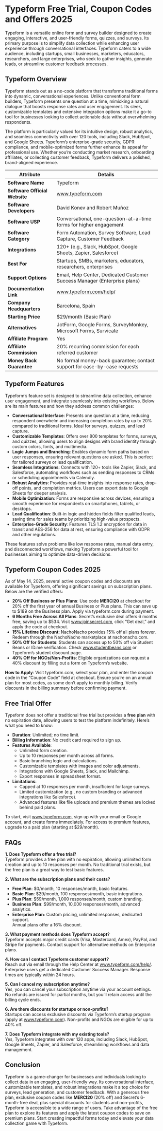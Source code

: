 # Typeform Free Trial, Coupon Codes and Offers 2025

Typeform is a versatile online form and survey builder designed to create engaging, interactive, and user-friendly forms, quizzes, and surveys. Its primary purpose is to simplify data collection while enhancing user experience through conversational interfaces. Typeform caters to a wide audience, including startups, small businesses, marketers, educators, researchers, and large enterprises, who seek to gather insights, generate leads, or streamline customer feedback processes.

## Typeform Overview

Typeform stands out as a no-code platform that transforms traditional forms into dynamic, conversational experiences. Unlike conventional form builders, Typeform presents one question at a time, mimicking a natural dialogue that boosts response rates and user engagement. Its sleek, customizable templates and extensive integration options make it a go-to tool for businesses looking to collect actionable data without overwhelming respondents.

The platform is particularly valued for its intuitive design, robust analytics, and seamless connectivity with over 120 tools, including Slack, HubSpot, and Google Sheets. Typeform’s enterprise-grade security, GDPR compliance, and mobile-optimized forms further enhance its appeal for professional use. Whether you’re conducting market research, onboarding affiliates, or collecting customer feedback, Typeform delivers a polished, brand-aligned experience.

| **Attribute**                  | **Details**                                                                 |
|-------------------------------|-----------------------------------------------------------------------------|
| **Software Name**             | Typeform                                                                   |
| **Software Official Website** | www.typeform.com                                                           |
| **Software Developers**       | David Konev and Robert Muñoz                                               |
| **Software USP**              | Conversational, one-question-at-a-time forms for higher engagement         |
| **Software Category**         | Form Automation, Survey Software, Lead Capture, Customer Feedback          |
| **Integrations**              | 120+ (e.g., Slack, HubSpot, Google Sheets, Zapier, Salesforce)             |
| **Best For**                  | Startups, SMBs, marketers, educators, researchers, enterprises             |
| **Support Options**           | Email, Help Center, Dedicated Customer Success Manager (Enterprise plans)  |
| **Documentation Link**        | www.typeform.com/help/                                                     |
| **Company Headquarters**      | Barcelona, Spain                                                           |
| **Starting Price**            | $29/month (Basic Plan)                                                    |
| **Alternatives**              | JotForm, Google Forms, SurveyMonkey, Microsoft Forms, Survicate            |
| **Affiliate Program**         | Yes                                                                       |
| **Affiliate Commission**      | 20% recurring commission for each referred customer                        |
| **Money Back Guarantee**      | No formal money-back guarantee; contact support for case-by-case requests  |

## Typeform Features

Typeform’s feature set is designed to streamline data collection, enhance user engagement, and integrate seamlessly into existing workflows. Below are its main features and how they address common challenges:

- **Conversational Interface**: Presents one question at a time, reducing respondent overwhelm and increasing completion rates by up to 20% compared to traditional forms. Ideal for surveys, quizzes, and lead capture.
- **Customizable Templates**: Offers over 800 templates for forms, surveys, and quizzes, allowing users to align designs with brand identity through custom colors, fonts, and multimedia.
- **Logic Jumps and Branching**: Enables dynamic form paths based on user responses, ensuring relevant questions are asked. This is perfect for tailored surveys or lead qualification.
- **Seamless Integrations**: Connects with 120+ tools like Zapier, Slack, and Salesforce, automating workflows such as sending responses to CRMs or scheduling appointments via Calendly.
- **Robust Analytics**: Provides real-time insights into response rates, drop-off points, and completion metrics. Users can export data to Google Sheets for deeper analysis.
- **Mobile Optimization**: Forms are responsive across devices, ensuring a smooth experience for respondents on smartphones, tablets, or desktops.
- **Lead Qualification**: Built-in logic and hidden fields filter qualified leads, saving time for sales teams by prioritizing high-value prospects.
- **Enterprise-Grade Security**: Features TLS 1.2 encryption for data in transit and AES-256 for data at rest, ensuring compliance with GDPR and other regulations.

These features solve problems like low response rates, manual data entry, and disconnected workflows, making Typeform a powerful tool for businesses aiming to optimize data-driven decisions.

## Typeform Coupon Codes 2025

As of May 14, 2025, several active coupon codes and discounts are available for Typeform, offering significant savings on subscription plans. Below are the verified offers:

- **20% Off Business or Plus Plans**: Use code **MERCI20** at checkout for 20% off the first year of annual Business or Plus plans. This can save up to $189 on the Business plan. Apply via typeform.com during payment.
- **6 Months Free Across All Plans**: Secret’s exclusive deal offers 6 months free, saving up to $534. Visit www.joinsecret.com, click “Get deal,” and apply the code at checkout.
- **15% Lifetime Discount**: NachoNacho provides 15% off all plans forever. Redeem through the NachoNacho marketplace at nachonacho.com.
- **50% Off for Students**: Students can access up to 50% off via Student Beans or ID.me verification. Check www.studentbeans.com or Typeform’s student discount page.
- **40% Off for NGOs/Non-Profits**: Eligible organizations can request a 40% discount by filling out a form on Typeform’s website.

**How to Apply**: Visit typeform.com, select your plan, and enter the coupon code in the “Coupon Code” field at checkout. Ensure you’re on an annual plan for most codes, as some don’t apply to monthly billing. Verify discounts in the billing summary before confirming payment.

## Free Trial Offer

Typeform does not offer a traditional free trial but provides a **free plan** with no expiration date, allowing users to test the platform indefinitely. Here’s what you need to know:

- **Duration**: Unlimited; no time limit.
- **Billing Information**: No credit card required to sign up.
- **Features Available**:
  - Unlimited form creation.
  - Up to 10 responses per month across all forms.
  - Basic branching logic and calculations.
  - Customizable templates with images and color adjustments.
  - Integrations with Google Sheets, Slack, and Mailchimp.
  - Export responses in spreadsheet format.
- **Limitations**:
  - Capped at 10 responses per month, insufficient for large surveys.
  - Limited customization (e.g., no custom branding or advanced integrations like Salesforce).
  - Advanced features like file uploads and premium themes are locked behind paid plans.

To start, visit www.typeform.com, sign up with your email or Google account, and create forms immediately. For access to premium features, upgrade to a paid plan (starting at $29/month).

## FAQs

**1. Does Typeform offer a free trial?**  
Typeform provides a free plan with no expiration, allowing unlimited form creation and up to 10 responses per month. No traditional trial exists, but the free plan is a great way to test basic features.

**2. What are the subscription plans and their costs?**  
- **Free Plan**: $0/month, 10 responses/month, basic features.  
- **Basic Plan**: $29/month, 100 responses/month, basic integrations.  
- **Plus Plan**: $59/month, 1,000 responses/month, custom branding.  
- **Business Plan**: $99/month, 10,000 responses/month, advanced analytics.  
- **Enterprise Plan**: Custom pricing, unlimited responses, dedicated support.  
Annual plans offer a 16% discount.

**3. What payment methods does Typeform accept?**  
Typeform accepts major credit cards (Visa, Mastercard, Amex), PayPal, and Stripe for payments. Contact support for alternative methods on Enterprise plans.

**4. How can I contact Typeform customer support?**  
Reach out via email through the Help Center at www.typeform.com/help/. Enterprise users get a dedicated Customer Success Manager. Response times are typically within 24 hours.

**5. Can I cancel my subscription anytime?**  
Yes, you can cancel your subscription anytime via your account settings. No refunds are issued for partial months, but you’ll retain access until the billing cycle ends.

**6. Are there discounts for startups or non-profits?**  
Startups can access exclusive discounts via Typeform’s startup program (apply at www.typeform.com). Non-profits and NGOs are eligible for up to 40% off.

**7. Does Typeform integrate with my existing tools?**  
Yes, Typeform integrates with over 120 apps, including Slack, HubSpot, Google Sheets, Zapier, and Salesforce, streamlining workflows and data management.

## Conclusion

Typeform is a game-changer for businesses and individuals looking to collect data in an engaging, user-friendly way. Its conversational interface, customizable templates, and robust integrations make it a top choice for surveys, lead generation, and customer feedback. With a generous free plan, exclusive coupon codes like **MERCI20** (20% off) and Secret’s 6-month-free deal, plus special discounts for students and non-profits, Typeform is accessible to a wide range of users. Take advantage of the free plan to explore its features and apply the latest coupon codes to save on premium plans. Start creating impactful forms today and elevate your data collection game with Typeform.
